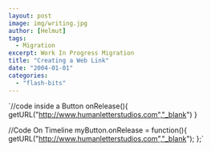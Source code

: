 ```yaml
---
layout: post
image: img/writing.jpg
author: [Helmut]
tags:
  - Migration
excerpt: Work In Progress Migration
title: "Creating a Web Link"
date: "2004-01-01"
categories: 
  - "flash-bits"
---
```


`//code inside a Button onRelease(){ getURL("http://www.humanletterstudios.com","_blank") }

//Code On Timeline myButton.onRelease = function(){ getURL("http://www.humanletterstudios.com","_blank"); };`
